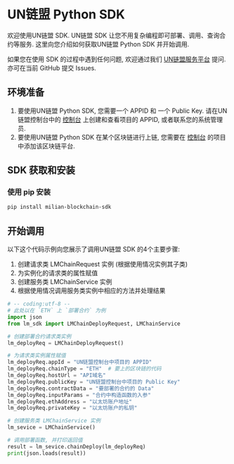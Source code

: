 # UN链盟 Python SDK
欢迎使用UN链盟 SDK. UN链盟 SDK 让您不用复杂编程即可部署、调用、查询合约等服务. 这里向您介绍如何获取UN链盟 Python SDK 并开始调用. 

如果您在使用 SDK 的过程中遇到任何问题, 欢迎通过我们 [UN链盟服务平台](http://chainun.milianblock.cn/technicalbase) 提问. 亦可在当前 GitHub 提交 Issues. 

## 环境准备

1. 要使用UN链盟 Python SDK, 您需要一个 APPID 和 一个 Public Key. 请在UN链盟控制台中的 [控制台](http://chainun.milianblock.cn/console/log) 上创建和查看项目的 APPID, 或者联系您的系统管理员. 
2. 要使用UN链盟 Python SDK 在某个区块链进行上链, 您需要在 [控制台](http://chainun.milianblock.cn/console/log) 的项目中添加该区块链平台. 

## SDK 获取和安装

### 使用 pip 安装
```bash
pip install milian-blockchain-sdk
```

## 开始调用
以下这个代码示例向您展示了调用UN链盟 SDK 的4个主要步骤: 

1. 创建请求类 LMChainRequest 实例 (根据使用情况实例其子类)
2. 为实例化的请求类的属性赋值
3. 创建服务类 LMChainService 实例
4. 根据使用情况调用服务类实例中相应的方法并处理结果

```python
# -- coding:utf-8 --
# 此处以在 `ETH` 上 `部署合约` 为例
import json
from lm_sdk import LMChainDeployRequest, LMChainService

# 创建部署合约请求类实例
lm_deployReq = LMChainDeployRequest()

# 为请求类实例属性赋值
lm_deployReq.appId = "UN链盟控制台中项目的 APPID"
lm_deployReq.chainType = "ETH"  # 要上的区块链的代码
lm_deployReq.hostUrl = "API域名"
lm_deployReq.publicKey = "UN链盟控制台中项目的 Public Key"
lm_deployReq.contractData = "要部署的合约的 Data"
lm_deployReq.inputParams = "合约中构造函数的入参"
lm_deployReq.ethAddress = "以太坊账户地址"
lm_deployReq.privateKey = "以太坊账户的私钥"

# 创建服务类 LMChainService 实例
lm_sevice = LMChainService()

# 调用部署函数, 并打印返回值
result = lm_sevice.chainDeploy(lm_deployReq)
print(json.loads(result))
```